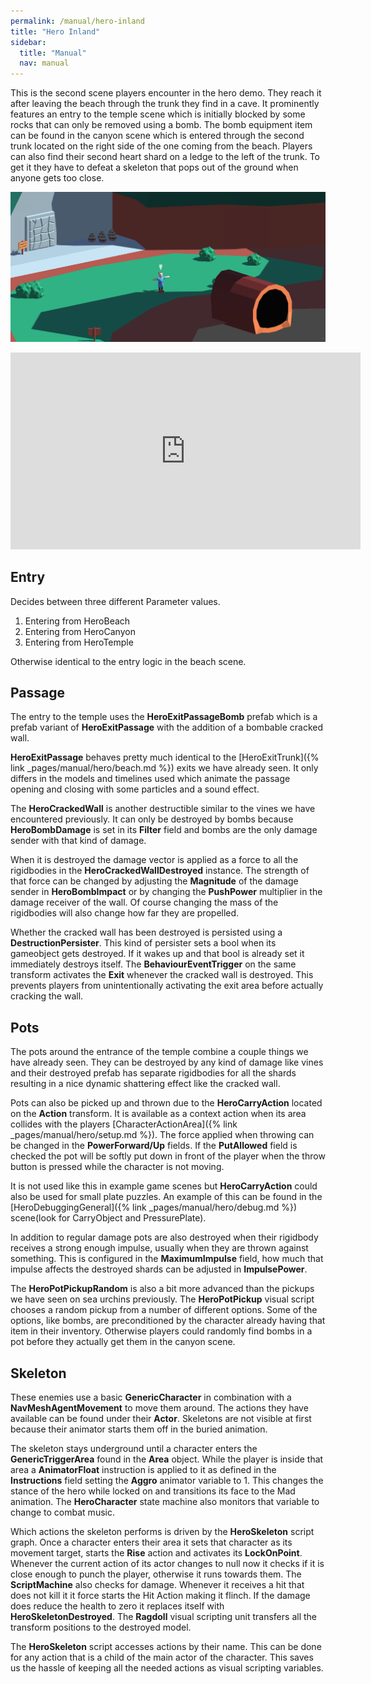 ```yaml
---
permalink: /manual/hero-inland
title: "Hero Inland"
sidebar:
  title: "Manual"
  nav: manual
---
```


This is the second scene players encounter in the hero demo. They reach it after leaving the beach through the trunk they find in a cave. It prominently features an entry to the temple scene which is initially blocked by some rocks that can only be removed using a bomb. The bomb equipment item can be found in the canyon scene which is entered through the second trunk located on the right side of the one coming from the beach. Players can also find their second heart shard on a ledge to the left of the trunk. To get it they have to defeat a skeleton that pops out of the ground when anyone gets too close.

<p align="center">
  <img src="/assets/images/hero/heroInland.png" />
</p>

<iframe width="560" height="315" src="https://www.youtube-nocookie.com/embed/2AB8p22nCxY?si=vv9DEYz7YAJD5mCv&amp;start=1396" title="YouTube video player" frameborder="0" allow="accelerometer; autoplay; clipboard-write; encrypted-media; gyroscope; picture-in-picture" allowfullscreen></iframe>

## Entry

Decides between three different Parameter values.
1. Entering from HeroBeach
2. Entering from HeroCanyon
3. Entering from HeroTemple

Otherwise identical to the entry logic in the beach scene. 

## Passage

The entry to the temple uses the __HeroExitPassageBomb__ prefab which is a prefab variant of __HeroExitPassage__ with the addition of a bombable cracked wall.

__HeroExitPassage__ behaves pretty much identical to the [HeroExitTrunk]({% link _pages/manual/hero/beach.md %}) exits we have already seen. It only differs in the models and timelines used which animate the passage opening and closing with some particles and a sound effect.

The __HeroCrackedWall__ is another destructible similar to the vines we have encountered previously. It can only be destroyed by bombs because __HeroBombDamage__ is set in its __Filter__ field and bombs are the only damage sender with that kind of damage.

When it is destroyed the damage vector is applied as a force to all the rigidbodies in the __HeroCrackedWallDestroyed__ instance. The strength of that force can be changed by adjusting the __Magnitude__ of the damage sender in __HeroBombImpact__ or by changing the __PushPower__ multiplier in the damage receiver of the wall. Of course changing the mass of the rigidbodies will also change how far they are propelled. 

Whether the cracked wall has been destroyed is persisted using a __DestructionPersister__. This kind of persister sets a bool when its gameobject gets destroyed. If it wakes up and that bool is already set it immediately destroys itself. The __BehaviourEventTrigger__ on the same transform activates the __Exit__ whenever the cracked wall is destroyed. This prevents players from unintentionally activating the exit area before actually cracking the wall.

## Pots

The pots around the entrance of the temple combine a couple things we have already seen. They can be destroyed by any kind of damage like vines and their destroyed prefab has separate rigidbodies for all the shards resulting in a nice dynamic shattering effect like the cracked wall.

Pots can also be picked up and thrown due to the __HeroCarryAction__ located on the __Action__ transform. It is available as a context action when its area collides with the players [CharacterActionArea]({% link _pages/manual/hero/setup.md %}). The force applied when throwing can be changed in the __PowerForward/Up__ fields. If the __PutAllowed__ field is checked the pot will be softly put down in front of the player when the throw button is pressed while the character is not moving. 

It is not used like this in example game scenes but __HeroCarryAction__ could also be used for small plate puzzles. An example of this can be found in the [HeroDebuggingGeneral]({% link _pages/manual/hero/debug.md %}) scene(look for CarryObject and PressurePlate).

In addition to regular damage pots are also destroyed when their rigidbody receives a strong enough impulse, usually when they are thrown against something. This is configured in the __MaximumImpulse__ field, how much that impulse affects the destroyed shards can be adjusted in __ImpulsePower__.

The __HeroPotPickupRandom__ is also a bit more advanced than the pickups we have seen on sea urchins previously. The __HeroPotPickup__ visual script chooses a random pickup from a number of different options. Some of the options, like bombs, are preconditioned by the character already having that item in their inventory. Otherwise players could randomly find bombs in a pot before they actually get them in the canyon scene. 

## Skeleton

These enemies use a basic __GenericCharacter__ in combination with a __NavMeshAgentMovement__ to move them around. The actions they have available can be found under their __Actor__. Skeletons are not visible at first because their animator starts them off in the buried animation.

The skeleton stays underground until a character enters the __GenericTriggerArea__ found in the __Area__ object. While the player is inside that area a __AnimatorFloat__ instruction is applied to it as defined in the __Instructions__ field setting the __Aggro__ animator variable to 1. This changes the stance of the hero while locked on and transitions its face to the Mad animation. The __HeroCharacter__ state machine also monitors that variable to change to combat music.

Which actions the skeleton performs is driven by the __HeroSkeleton__ script graph. Once a character enters their area it sets that character as its movement target, starts the __Rise__ action and activates its __LockOnPoint__. Whenever the current action of its actor changes to null now it checks if it is close enough to punch the player, otherwise it runs towards them. The __ScriptMachine__ also checks for damage. Whenever it receives a hit that does not kill it it force starts the Hit Action making it flinch. If the damage does reduce the health to zero it replaces itself with __HeroSkeletonDestroyed__. The __Ragdoll__ visual scripting unit transfers all the transform positions to the destroyed model. 

The __HeroSkeleton__ script accesses actions by their name. This can be done for any action that is a child of the main actor of the character. This saves us the hassle of keeping all the needed actions as visual scripting variables.